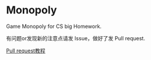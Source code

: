 # Monopoly
Game Monopoly for CS big Homework.

有问题or发现新的注意点请发 Issue，做好了发 Pull request.

[Pull request教程](https://www.zhihu.com/question/21682976)

